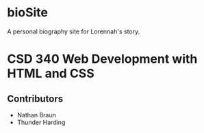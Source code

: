 # bioSite
A personal biography site for Lorennah's story.

# CSD 340 Web Development with HTML and CSS

## Contributors
- Nathan Braun
- Thunder Harding
